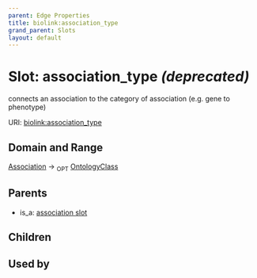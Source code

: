 ```yaml
---
parent: Edge Properties
title: biolink:association_type
grand_parent: Slots
layout: default
---
```


# Slot: association_type _(deprecated)_


connects an association to the category of association (e.g. gene to phenotype)

URI: [biolink:association_type](https://w3id.org/biolink/vocab/association_type)

## Domain and Range

[Association](Association.md) ->  <sub>OPT</sub> [OntologyClass](OntologyClass.md)

## Parents

 *  is_a: [association slot](association_slot.md)

## Children


## Used by

